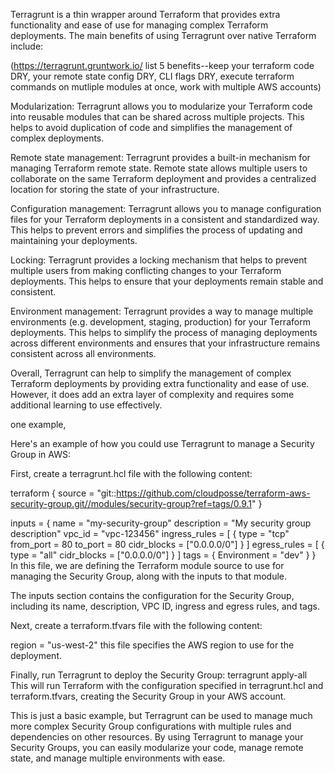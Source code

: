 Terragrunt is a thin wrapper around Terraform that provides extra functionality and ease of use for managing complex Terraform deployments. The main benefits of using Terragrunt over native Terraform include:

(https://terragrunt.gruntwork.io/ list 5 benefits--keep your terraform code DRY, your remote state config DRY, CLI flags DRY, execute terraform commands on mutliple modules at once, work with multiple AWS accounts)

Modularization: Terragrunt allows you to modularize your Terraform code into reusable modules that can be shared across multiple projects. This helps to avoid duplication of code and simplifies the management of complex deployments.

Remote state management: Terragrunt provides a built-in mechanism for managing Terraform remote state. Remote state allows multiple users to collaborate on the same Terraform deployment and provides a centralized location for storing the state of your infrastructure.

Configuration management: Terragrunt allows you to manage configuration files for your Terraform deployments in a consistent and standardized way. This helps to prevent errors and simplifies the process of updating and maintaining your deployments.

Locking: Terragrunt provides a locking mechanism that helps to prevent multiple users from making conflicting changes to your Terraform deployments. This helps to ensure that your deployments remain stable and consistent.

Environment management: Terragrunt provides a way to manage multiple environments (e.g. development, staging, production) for your Terraform deployments. This helps to simplify the process of managing deployments across different environments and ensures that your infrastructure remains consistent across all environments.

Overall, Terragrunt can help to simplify the management of complex Terraform deployments by providing extra functionality and ease of use. However, it does add an extra layer of complexity and requires some additional learning to use effectively.

one example, 

Here's an example of how you could use Terragrunt to manage a Security Group in AWS:

First, create a terragrunt.hcl file with the following content:

terraform {
  source = "git::https://github.com/cloudposse/terraform-aws-security-group.git//modules/security-group?ref=tags/0.9.1"
}

inputs = {
  name        = "my-security-group"
  description = "My security group description"
  vpc_id      = "vpc-123456"
  ingress_rules = [
    {
      type        = "tcp"
      from_port   = 80
      to_port     = 80
      cidr_blocks = ["0.0.0.0/0"]
    }
  ]
  egress_rules = [
    {
      type        = "all"
      cidr_blocks = ["0.0.0.0/0"]
    }
  ]
  tags = {
    Environment = "dev"
  }
}
In this file, we are defining the Terraform module source to use for managing the Security Group, along with the inputs to that module.

The inputs section contains the configuration for the Security Group, including its name, description, VPC ID, ingress and egress rules, and tags.

Next, create a terraform.tfvars file with the following content:

region = "us-west-2"
this file specifies the AWS region to use for the deployment.

Finally, run Terragrunt to deploy the Security Group:
terragrunt apply-all
This will run Terraform with the configuration specified in terragrunt.hcl and terraform.tfvars, creating the Security Group in your AWS account.

This is just a basic example, but Terragrunt can be used to manage much more complex Security Group configurations with multiple rules and dependencies on other resources. By using Terragrunt to manage your Security Groups, you can easily modularize your code, manage remote state, and manage multiple environments with ease.

